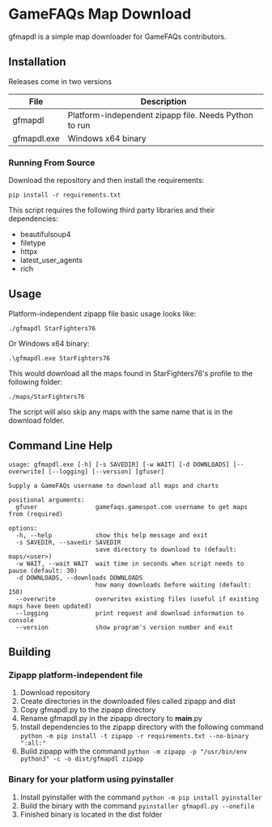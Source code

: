 # GameFAQs Map Download

gfmapdl is a simple map downloader for GameFAQs contributors.

## Installation

Releases come in two versions

| File        | Description                                           |
| ----------- | ----------------------------------------------------- |
| gfmapdl     | Platform-independent zipapp file. Needs Python to run |
| gfmapdl.exe | Windows x64 binary                                    |

### Running From Source

Download the repository and then install the requirements:

`pip install -r requirements.txt`

This script requires the following third party libraries and their dependencies:
* beautifulsoup4
* filetype
* httpx
* latest_user_agents
* rich

## Usage

Platform-independent zipapp file basic usage looks like:

`./gfmapdl StarFighters76`

Or Windows x64 binary:

`.\gfmapdl.exe StarFighters76`

This would download all the maps found in StarFighters76's profile to the following folder:

`./maps/StarFighters76`

The script will also skip any maps with the same name that is in the download folder.

## Command Line Help

```
usage: gfmapdl.exe [-h] [-s SAVEDIR] [-w WAIT] [-d DOWNLOADS] [--overwrite] [--logging] [--version] [gfuser]

Supply a GameFAQs username to download all maps and charts

positional arguments:
  gfuser                gamefaqs.gamespot.com username to get maps from (required)

options:
  -h, --help            show this help message and exit
  -s SAVEDIR, --savedir SAVEDIR
                        save directory to download to (default: maps/<user>)
  -w WAIT, --wait WAIT  wait time in seconds when script needs to pause (default: 30)
  -d DOWNLOADS, --downloads DOWNLOADS
                        how many downloads before waiting (default: 150)
  --overwrite           overwrites existing files (useful if existing maps have been updated)
  --logging             print request and download information to console
  --version             show program's version number and exit
```

## Building

### Zipapp platform-independent file

1. Download repository
2. Create directories in the downloaded files called zipapp and dist
3. Copy gfmapdl.py to the zipapp directory
4. Rename gfmapdl.py in the zipapp directory to __main__.py
5. Install dependencies to the zipapp directory with the following command `python -m pip install -t zipapp -r requirements.txt --no-binary ":all:"`
6. Build zipapp with the command `python -m zipapp -p "/usr/bin/env python3" -c -o dist/gfmapdl zipapp`

### Binary for your platform using pyinstaller

1. Install pyinstaller with the command `python -m pip install pyinstaller`
2. Build the binary with the command `pyinstaller gfmapdl.py --onefile`
3. Finished binary is located in the dist folder
